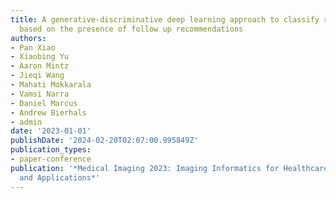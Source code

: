 ```yaml
---
title: A generative-discriminative deep learning approach to classify radiology reports
  based on the presence of follow up recommendations
authors:
- Pan Xiao
- Xiaobing Yu
- Aaron Mintz
- Jieqi Wang
- Mahati Mokkarala
- Vamsi Narra
- Daniel Marcus
- Andrew Bierhals
- admin
date: '2023-01-01'
publishDate: '2024-02-20T02:07:00.995849Z'
publication_types:
- paper-conference
publication: '*Medical Imaging 2023: Imaging Informatics for Healthcare, Research,
  and Applications*'
---
```

